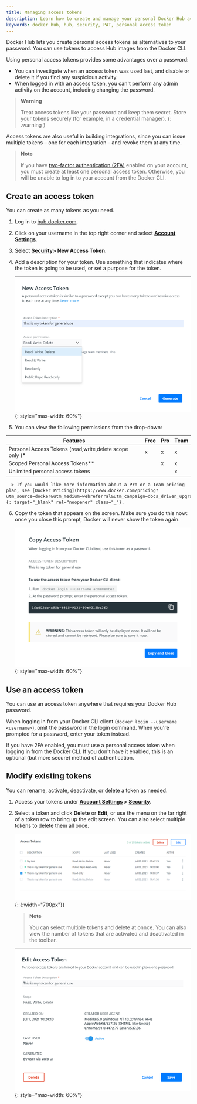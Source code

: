 ```yaml
---
title: Managing access tokens
description: Learn how to create and manage your personal Docker Hub access tokens to securely push and pull images programmatically.
keywords: docker hub, hub, security, PAT, personal access token
---
```


Docker Hub lets you create personal access tokens as alternatives to your password. You can use tokens to access Hub images from the Docker CLI.

Using personal access tokens provides some advantages over a password:
* You can investigate when an access token was used last, and disable or delete it if you find any suspicious activity.
* When logged in with an access token, you can't perform any admin activity on the account, including changing the password.

>**Warning**
>
> Treat access tokens like your password and keep them secret. Store your
> tokens securely (for example, in a credential manager).
{: .warning }

Access tokens are also useful in building integrations, since you can issue
multiple tokens &ndash; one for each integration &ndash; and revoke them at
any time.

>**Note**
>
> If you have [two-factor authentication (2FA)](/docker-hub/2fa) enabled on
> your account, you must create at least one personal access token. Otherwise,
> you will be unable to log in to your account from the Docker CLI.


## Create an access token

You can create as many tokens as you need.

1. Log in to [hub.docker.com](https://hub.docker.com).

2. Click on your username in the top right corner and select **[Account Settings](https://hub-stage.docker.com/settings/general)**.

3. Select **[Security](https://hub-stage.docker.com/settings/security)> New Access Token**.

4. Add a description for your token. Use something that indicates where
the token is going to be used, or set a purpose for the token.

      ![PAT Menu](images/hub-create-token.png){: style="max-width: 60%"}

5. You can view the following permissions from the drop-down:

| Features   | Free | Pro | Team |
| --------------------- | ---- | ----- | ----- |
| Personal Access Tokens (read,write,delete scope only )*    |  x   |   x   |   x   |
| Scoped Personal Access Tokens**  |      | x   |   x   |
| Unlimited personal access tokens   |      |       |   x   |

      > If you would like more information about a Pro or a Team pricing plan, see [Docker Pricing](https://www.docker.com/pricing?utm_source=docker&utm_medium=webreferral&utm_campaign=docs_driven_upgrade){: target="_blank" rel="noopener" class="_"}.

6. Copy the token that appears on the screen. Make sure you do this now:
once you close this prompt, Docker will never show the token again.

      ![Copy Token](images/hub-copy-token.png){: style="max-width: 60%"}

## Use an access token

You can use an access token anywhere that requires your Docker Hub
password.

When logging in from your Docker CLI client (`docker login --username <username>`),
omit the password in the login command. When you're prompted for
a password, enter your token instead.

If you have 2FA enabled, you must use a personal access token when logging in
from the Docker CLI. If you don't have it enabled, this is an optional (but
more secure) method of authentication.

## Modify existing tokens

You can rename, activate, deactivate, or delete a token as needed.

1. Access your tokens under **[Account Settings](https://hub-stage.docker.com/settings/general) > [Security](https://hub-stage.docker.com/settings/security)**.

2. Select a token and click **Delete** or **Edit**, or use the menu on
the far right of a token row to bring up the edit screen. You can also
select multiple tokens to delete them all once.

      ![Delete or Edit](images/hub-delete-edit-token.png){: {:width="700px"}}

      > **Note**
      >
      > You can select multiple tokens and delete at onnce.
      > You can also view the number of tokens that are activated and deactivated in the toolbar.

      ![Modify Token](images/hub-edit-token.png){: style="max-width: 60%"}
